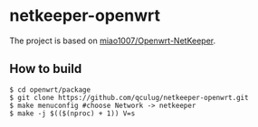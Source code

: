 # netkeeper-openwrt

The project is based on [miao1007/Openwrt-NetKeeper](https://github.com/miao1007/Openwrt-NetKeeper).

## How to build

```
$ cd openwrt/package
$ git clone https://github.com/qculug/netkeeper-openwrt.git
$ make menuconfig #choose Network -> netkeeper
$ make -j $(($(nproc) + 1)) V=s
```
